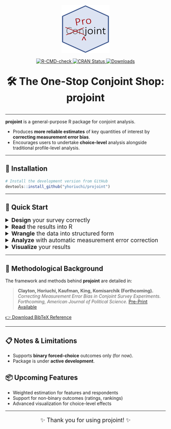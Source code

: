 <p align="center">
  <img src="man/figures/projoint.png" width="150" height="150" />
</p>

<p align="center">
  <a href="https://github.com/yhoriuchi/projoint/actions/workflows/R-CMD-check.yaml">
    <img src="https://github.com/yhoriuchi/projoint/actions/workflows/R-CMD-check.yaml/badge.svg" alt="R-CMD-check" />
  </a>
  <a href="https://CRAN.R-project.org/package=projoint">
    <img src="https://www.r-pkg.org/badges/version/projoint" alt="CRAN Status" />
  </a>
  <a href="https://cran.r-project.org/package=projoint">
    <img src="https://cranlogs.r-pkg.org/badges/grand-total/projoint" alt="Downloads" />
  </a>
</p>

<p align="center" style="font-size: 32px;"><b>🛠️ The One-Stop Conjoint Shop: projoint</b></p>

---

**projoint** is a general-purpose R package for conjoint analysis. 

- Produces **more reliable estimates** of key quantities of interest by **correcting measurement error bias**.
- Encourages users to undertake **choice-level** analysis alongside traditional profile-level analysis.

---

## 🔧 Installation

```r
# Install the development version from GitHub
devtools::install_github("yhoriuchi/projoint")
```

---

## 🚀 Quick Start

<details>
<summary style="font-size: 18px;"><b>Design</b> your survey correctly</summary>

Begin with the [Projoint Survey Designer](https://projoint.aaronrkaufman.com/) and export surveys formatted for Qualtrics.

</details>
<details>

<summary style="font-size: 18px;"><b>Read</b> the results into R</summary>

Load your **survey responses** into R:

```r
library(projoint)
dat <- read_Qualtrics("your_file.csv")
```
</details>

<details>
<summary style="font-size: 18px;"><b>Wrangle</b> the data into structured form</summary>

Prepare the data for analysis:

```r
dat <- reshape_projoint(
  .dataframe = dat,
  .outcomes = c(paste0("choice", 1:8), "choice1_repeated_flipped")
)
```
</details>

<details>
<summary style="font-size: 18px;"><b>Analyze</b> with automatic measurement error correction</summary>

Estimate Marginal Means (MMs) or Average Marginal Component Effects (AMCEs) with correction for measurement error:

```r
output <- projoint(dat)
print(output)
summary(output)
```
</details>

<details>
<summary style="font-size: 18px;"><b>Visualize</b> your results</summary>

Visualize your results easily:

```r
plot(output)
```
</details>

---

## 📘 Methodological Background

The framework and methods behind **projoint** are detailed in:

> **Clayton, Horiuchi, Kaufman, King, Komisarchik (Forthcoming).**  
> *Correcting Measurement Error Bias in Conjoint Survey Experiments.*  
> _Forthcoming, American Journal of Political Science._
> [Pre-Print Available](https://gking.harvard.edu/conjointE)

[👉 Download BibTeX Reference](doc/projoint_citation.bib)

---

## 📋 Notes & Limitations

- Supports **binary forced-choice** outcomes only (for now).
- Package is under **active development**.

## 📦 Upcoming Features

- Weighted estimation for features and respondents
- Support for non-binary outcomes (ratings, rankings)
- Advanced visualization for choice-level effects


---

<p align="center" style="font-size: 18px;">✨ Thank you for using projoint! ✨</p>

